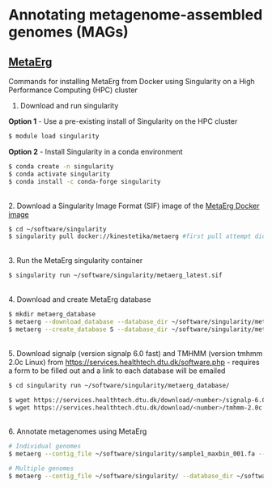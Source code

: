 # Annotating metagenome-assembled genomes (MAGs)

## [MetaErg](https://github.com/kinestetika/MetaErg)

Commands for installing MetaErg from Docker using Singularity on a High Performance Computing (HPC) cluster

1. Download and run singularity

**Option 1** - Use a pre-existing install of Singularity on the HPC cluster
```bash
$ module load singularity
```

**Option 2** - Install Singularity in a conda environment
```bash
$ conda create -n singularity 
$ conda activate singularity
$ conda install -c conda-forge singularity
```

\
2. Download a Singularity Image Format (SIF) image of the [MetaErg Docker image](https://hub.docker.com/r/kinestetika/metaerg)

```bash
$ cd ~/software/singularity
$ singularity pull docker://kinestetika/metaerg #first pull attempt did not create the metaerg_latest.sif file - used 'singularity cache clean' and re-ran pull command 
```

\
3. Run the MetaErg singularity container

```bash
$ singularity run ~/software/singularity/metaerg_latest.sif
```

\
4. Download and create MetaErg database

```bash
$ mkdir metaerg_database
$ metaerg --download_database --database_dir ~/software/singularity/metaerg_database/ #requires sufficient memory, ~50 GB (?)
$ metaerg --create_database S --database_dir ~/software/singularity/metaerg_database/
```

\
5. Download signalp (version signalp 6.0 fast) and TMHMM (version tmhmm 2.0c Linux) from https://services.healthtech.dtu.dk/software.php - requires a form to be filled out and a link to each database will be emailed

```bash
$ cd singularity run ~/software/singularity/metaerg_database/

$ wget https://services.healthtech.dtu.dk/download/<number>/signalp-6.0g.fast.tar.gz #update command with emailed software link
$ wget https://services.healthtech.dtu.dk/download/<number>/tmhmm-2.0c.Linux.tar.gz #update command with emailed software link
```

\
6. Annotate metagenomes using MetaErg

```bash
# Individual genomes
$ metaerg --contig_file ~/software/singularity/sample1_maxbin_001.fa --database_dir ~/software/singularity/metaerg_database/ --path_to_signalp ~/software/singularity/metaerg_database/signalp-6.0g.fast.tar.gz --path_to_tmhmm ~/software/singularity/metaerg_database/tmhmm-2.0c.Linux.tar.gz

# Multiple genomes
$ metaerg --contig_file ~/software/singularity/ --database_dir ~/software/singularity/metaerg_database/ --path_to_signalp ~/software/singularity/metaerg_database/signalp-6.0g.fast.tar.gz --path_to_tmhmm ~/software/singularity/metaerg_database/tmhmm-2.0c.Linux.tar.gz --file_extension .fa
```
